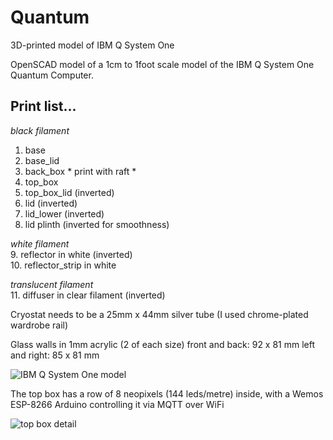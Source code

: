# Quantum
3D-printed model of IBM Q System One

OpenSCAD model of a 1cm to 1foot scale model of the IBM Q System One Quantum Computer.


## Print list...

*black filament*
1. base 
2. base_lid 
3. back_box  * print with raft *  
4. top_box  
5. top_box_lid (inverted)   
6. lid (inverted)  
7. lid_lower (inverted)  
8. lid plinth (inverted for smoothness)   

*white filament*  
9. reflector in white (inverted)  
10. reflector_strip in white

*translucent filament*  
11. diffuser in clear filament (inverted) 

Cryostat needs to be a 25mm x 44mm silver tube (I used chrome-plated wardrobe rail)

Glass walls in 1mm acrylic (2 of each size)
front and back: 92 x 81 mm
left and right: 85 x 81 mm

![IBM Q System One model](https://github.com/andysc/Quantum/blob/master/IMG_2301.jpeg)

The top box has a row of 8 neopixels (144 leds/metre) inside, with a Wemos ESP-8266 Arduino controlling it via MQTT over WiFi

![top box detail](https://github.com/andysc/Quantum/blob/master/IMG_2407.jpeg)
